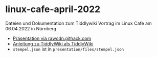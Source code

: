 # linux-cafe-april-2022

Dateien und Dokumentation zum Tiddlywiki Vortrag im Linux Cafe am 06.04.2022 in Nürnberg

- [Pr&auml;sentation via rawcdn.githack.com](https://rawcdn.githack.com/boschkundendienst/linux-cafe-april-2022/5bb32f27aa72118f37d43dc602be641bd2c1186e/presentation/files/index.html?min=1)
- [Anleitung zu TiddlyWiki als TiddlyWiki](https://rawcdn.githack.com/boschkundendienst/linux-cafe-april-2022/14e66187ab85e8a6848fba849ec1b49cca018630/anleitung-als-tiddlywiki.html)
- `stempel.json` ist in `presentation/files/stempel.json`
